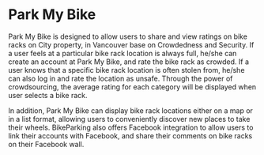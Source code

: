 # Park My Bike

Park My Bike is designed to allow users to share and view ratings on bike racks on City property, in Vancouver base on Crowdedness and Security.  If a user feels at a particular bike rack location is always full, he/she can create an account at Park My Bike, and rate the bike rack as crowded. If a user knows that a specific bike rack location is often stolen from, he/she can also log in and rate the location as unsafe. Through the power of crowdsourcing, the average rating for each category will be displayed when user selects a bike rack.

In addition, Park My Bike can display bike rack locations either on a map or in a list format, allowing users to conveniently discover new places to take their wheels.  BikeParking also offers Facebook integration to allow users to link their accounts with Facebook, and share their comments on bike racks on their Facebook wall.  
